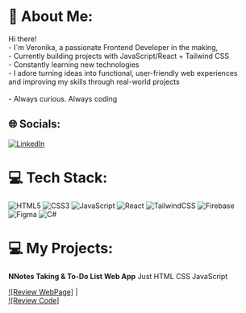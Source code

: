 # 💫 About Me:
Hi there!<br> - I`m Veronika, a passionate Frontend Developer in the making,<br> - Currently building projects with JavaScript/React + Tailwind CSS<br> - Constantly learning new technologies<br> - I adore turning ideas into functional, user-friendly web experiences <br>and improving my skills through real-world projects<br><br> - Always curious. Always coding


## 🌐 Socials:
[![LinkedIn](https://img.shields.io/badge/LinkedIn-%230077B5.svg?logo=linkedin&logoColor=white)](https://linkedin.com/in/veronika-shevchuk-b798b5362) 

# 💻 Tech Stack:
![HTML5](https://img.shields.io/badge/html5-%23E34F26.svg?style=for-the-badge&logo=html5&logoColor=white) ![CSS3](https://img.shields.io/badge/css3-%231572B6.svg?style=for-the-badge&logo=css3&logoColor=white) ![JavaScript](https://img.shields.io/badge/javascript-%23323330.svg?style=for-the-badge&logo=javascript&logoColor=%23F7DF1E) ![React](https://img.shields.io/badge/react-%2320232a.svg?style=for-the-badge&logo=react&logoColor=%2361DAFB) ![TailwindCSS](https://img.shields.io/badge/tailwindcss-%2338B2AC.svg?style=for-the-badge&logo=tailwind-css&logoColor=white) ![Firebase](https://img.shields.io/badge/firebase-a08021?style=for-the-badge&logo=firebase&logoColor=ffcd34) ![Figma](https://img.shields.io/badge/figma-%23F24E1E.svg?style=for-the-badge&logo=figma&logoColor=white) ![C#](https://img.shields.io/badge/c%23-%23239120.svg?style=for-the-badge&logo=csharp&logoColor=white) 

# 💻 My Projects:

**NNotes Taking & To-Do List Web App**
Just HTML CSS JavaScript

[![Review WebPage]](https://veronikashshsh.github.io/notes-todolist/todolist.html) |  
[![Review Code]](https://github.com/veronikashshsh/notes-todolist) 
